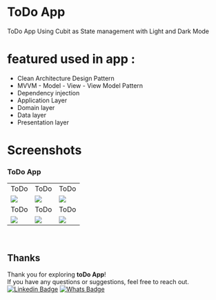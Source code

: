 # ToDo  App 

ToDo App  Using Cubit as State management with Light and Dark Mode

# featured used in app :
- Clean Architecture Design Pattern
- MVVM - Model - View - View Model Pattern
- Dependency injection
- Application Layer
- Domain layer
- Data layer
- Presentation layer



# Screenshots


### ToDo App

<table width="100%">
  <tr>
    <td width="33.3%" align="center">
      ToDo
    </td>
        <td width="33.3%" align="center">
         ToDo
    </td>
    <td width="33.3%" align="center">
        ToDo  
    </td>

  </tr>
  <tr>
  <td width="33.3%"><img src="https://github.com/user-attachments/assets/3a15f1d2-4afc-45e1-90fe-89bc6b9f253c"/></td>
  <td width="33.3%"><img src="https://github.com/user-attachments/assets/2d365a0b-4612-44e4-892f-c6ad9532d609"/></td>
  <td width="33.3%"><img src="https://github.com/user-attachments/assets/74d60d1b-ec04-40c3-950b-c95511c35433"/></td>
 
  </tr>

   <tr>
    <td width="33.3%" align="center">
       ToDo  
    </td>
        <td width="33.3%" align="center">
      ToDo 
    </td>
        <td width="33.3%" align="center">
      ToDo
    </td>
  </tr>
   <tr>
  <td width="33.3%"><img src="https://github.com/user-attachments/assets/31dd43c3-30d3-46b9-9c32-1cd30b8137a8"/></td>
  <td width="33.3%"><img src="https://github.com/user-attachments/assets/23d1d1af-f8bb-4eb6-9ec1-3cd1cdfcc6e6"/></td>
  <td width="33.3%"><img src="https://github.com/user-attachments/assets/b14a104d-50a9-412d-ab2f-d38d26c2724f"/></td>
  </tr>
</table>
<br>

## Thanks

Thank you for exploring **toDo App**!<br>
If you have any questions or suggestions, feel free to reach out.<br>
[![Linkedin Badge](https://img.shields.io/badge/-Medhat-0e76a8?style=flat&labelColor=0e76a8&logo=linkedin&logoColor=white)](https://www.linkedin.com/in/medhat-alaa-44a2a2247/)  [![Whats Badge](https://img.shields.io/badge/-+201144162596-57ab51?style=flat&labelColor=57ab51&logo=whatsapp&logoColor=white)](https://wa.me/+201144162596)
